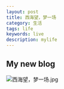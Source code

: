 ```yaml
---
layout: post
title: 西海望，梦一场
category: 生活
tags: life
keywords: live
description: mylife
---
```



## My new blog

![西海望，梦一场.jpg]({{site.baseurl}}/assets/photo/西海望，梦一场.jpg)
